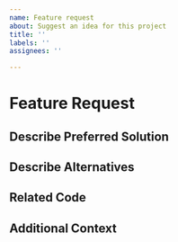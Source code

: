 ```yaml
---
name: Feature request
about: Suggest an idea for this project
title: ''
labels: ''
assignees: ''

---
```


# Feature Request

<!-- A clear and concise description of the feature request.
Please include if your feature request is related to a problem. -->

## Describe Preferred Solution

<!-- A clear and concise description of what you want to happen. -->

## Describe Alternatives

<!-- A clear and concise description of any alternative solutions or
features you've considered. -->

## Related Code

<!-- If you can illustrate the bug or feature request with an
example, please provide it here. -->

## Additional Context

<!-- List any other information that is relevant to your issue. Stack traces,
related issues, suggestions on how to add, use case, Stack Overflow links,
forum links, screenshots, OS if applicable, etc. -->
